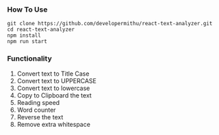 ### How To Use

```
git clone https://github.com/developermithu/react-text-analyzer.git
cd react-text-analyzer
npm install
npm run start
```

### Functionality

1. Convert text to Title Case
1. Convert text to UPPERCASE
1. Convert text to lowercase
1. Copy to Clipboard the text
1. Reading speed
1. Word counter
1. Reverse the text
1. Remove extra whitespace
